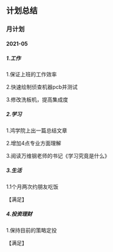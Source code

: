 ## 计划总结

### 月计划

#### 2021-05

##### 1.工作

1.保证上班的工作效率

2.快速绘制侦查机器pcb并测试

3.修改洗板机，提高集成度

##### 2.学习

1.鸿学院上出一篇总结文章

2.增加4点专业方面理解

3.阅读万维钢老师的书记《学习究竟是什么》

##### 3.生活

1.1个月两次约朋友吃饭

【满足】

##### 4.投资理财

1.保持目前的策略定投

【满足】